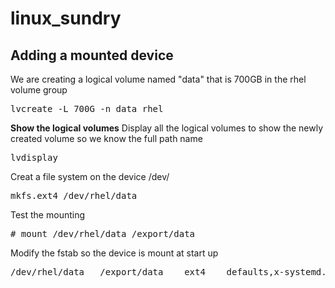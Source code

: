 # linux_sundry  

## Adding a mounted device  
We are creating a logical volume named "data" that is 700GB in the rhel volume group  
<pre>lvcreate -L 700G -n data rhel</pre>  
**Show the logical volumes**
Display all the logical volumes to show the newly created volume so we know the full path name
<pre>lvdisplay</pre>  
Creat a file system on the device /dev/<volume group>  
<pre>mkfs.ext4 /dev/rhel/data</pre>
Test the mounting
<pre># mount /dev/rhel/data /export/data</pre>
Modify the fstab so the device is mount at start up
<pre>/dev/rhel/data   /export/data    ext4    defaults,x-systemd.device-timeout=0 1 2</pre>  
